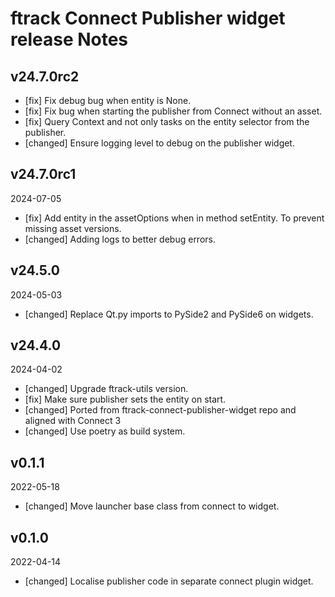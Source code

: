# ftrack Connect Publisher widget release Notes


## v24.7.0rc2

* [fix] Fix debug bug when entity is None.
* [fix] Fix bug when starting the publisher from Connect without an asset.
* [fix] Query Context and not only tasks on the entity selector from the publisher.
* [changed] Ensure logging level to debug on the publisher widget.



## v24.7.0rc1
2024-07-05

* [fix] Add entity in the assetOptions when in method setEntity. To prevent missing asset versions.
* [changed] Adding logs to better debug errors.


## v24.5.0
2024-05-03

* [changed] Replace Qt.py imports to PySide2 and PySide6 on widgets.

## v24.4.0
2024-04-02

* [changed] Upgrade ftrack-utils version.
* [fix] Make sure publisher sets the entity on start.
* [changed] Ported from ftrack-connect-publisher-widget repo and aligned with Connect 3
* [changed] Use poetry as build system.

## v0.1.1
2022-05-18

* [changed] Move launcher base class from connect to widget.

## v0.1.0
2022-04-14
* [changed] Localise publisher code in separate connect plugin widget.
